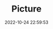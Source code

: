 ---
weight: 1
images:
- /images/edited/63.jpeg
title: Picture
date: 2022-10-24 22:59:53
tags:
- luminar
- work
---